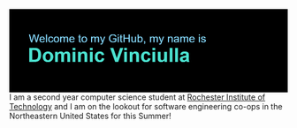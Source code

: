   <img align="left" alt="Coding" width="800" src="header.png">

  I am a second year computer science student at [Rochester Institute of Technology](rit.edu) and I am on the lookout for software engineering co-ops in the Northeastern United States for this Summer!

<!--
**dmv1167/dmv1167** is a ✨ _special_ ✨ repository because its `README.md` (this file) appears on your GitHub profile.

Here are some ideas to get you started:

- 🔭 I’m currently working on ...
- 🌱 I’m currently learning ...
- 👯 I’m looking to collaborate on ...
- 🤔 I’m looking for help with ...
- 💬 Ask me about ...
- 📫 How to reach me: ...
- 😄 Pronouns: ...
- ⚡ Fun fact: ...
-->
